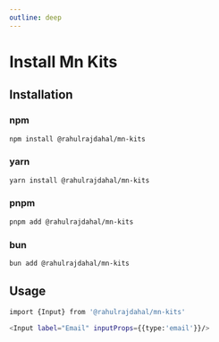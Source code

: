 ```yaml
---
outline: deep
---
```



# Install Mn Kits

## Installation

### npm

```sh
npm install @rahulrajdahal/mn-kits
```

### yarn

```sh
yarn install @rahulrajdahal/mn-kits
```

### pnpm

```sh
pnpm add @rahulrajdahal/mn-kits
```

### bun

```sh
bun add @rahulrajdahal/mn-kits
```

## Usage

```sh
import {Input} from '@rahulrajdahal/mn-kits'

<Input label="Email" inputProps={{type:'email'}}/>

```
